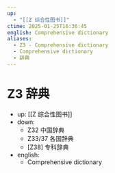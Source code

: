 ```yaml
---
up:
  - "[[Z 综合性图书]]"
ctime: 2025-01-25T16:36:45
english: Comprehensive dictionary
aliases:
  - Z3 - Comprehensive dictionary
  - Comprehensive dictionary
  - 辞典
---
```


# Z3 辞典

- up: [[Z 综合性图书]]
- down:
	- Z32 中国辞典
	- Z33/37 各国辞典
	- [Z38] 专科辞典
- english:
	- Comprehensive dictionary
